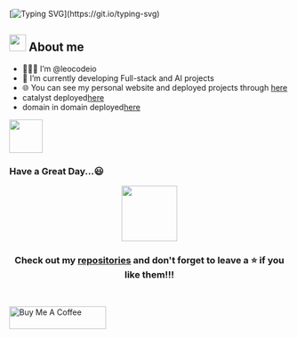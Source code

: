 [![Typing SVG](https://readme-typing-svg.demolab.com/?lines=Hi+Harsha+Here!!!;Know+more+about+me+below!!!)](https://git.io/typing-svg)

## <picture><img src = "https://github.com/7oSkaaa/7oSkaaa/blob/main/Images/about_me.gif?raw=true" width = 30px></picture> About me
- 👨🏽‍💻  I’m @leocodeio
- 🌱 I’m currently developing Full-stack and AI projects
- 🌐 You can see my personal website and deployed projects through [here](https://portfolio-leocodeios-projects.vercel.app/)
- catalyst deployed[here](https://catalyst-com.vercel.app/)
- domain in domain deployed[here](https://catalyst-domain-in-domain.vercel.app/)

<img src="https://media.giphy.com/media/LnQjpWaON8nhr21vNW/giphy.gif" width="60"><h3>Have a Great Day...😃</h3>
<picture>
    <div align="center">
    <img src="https://media.giphy.com/media/O51MQ3DduOcGW6ofR3/giphy.gif" width="100" height="100" frameborder="0" class="giphy-embed" allowfullscreen />
  </div>
</picture>
  <div align="center"><h3>Check out my <a href="https://github.com/leocodeio?tab=repositories">repositories</a> and
don't forget to leave a ⭐ if you like them!!!</h3></div>

<br>

<a href="https://www.buymeacoffee.com/leocodeio" target="_blank"><img src="https://cdn.buymeacoffee.com/buttons/default-orange.png" alt="Buy Me A Coffee" height="41" width="174"></a>

<!---
leocodeio/leocodeio is a ✨ special ✨ repository because its `README.md` (this file) appears on your GitHub profile.
You can click the Preview link to take a look at your changes.
--->
